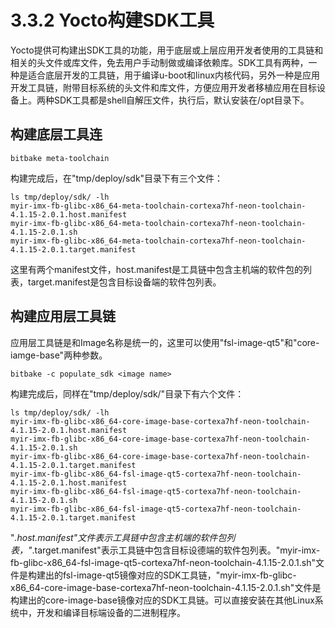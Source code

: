 # 3.3.2 Yocto构建SDK工具

Yocto提供可构建出SDK工具的功能，用于底层或上层应用开发者使用的工具链和相关的头文件或库文件，免去用户手动制做或编译依赖库。SDK工具有两种，一种是适合底层开发的工具链，用于编译u-boot和linux内核代码，另外一种是应用开发工具链，附带目标系统的头文件和库文件，方便应用开发者移植应用在目标设备上。两种SDK工具都是shell自解压文件，执行后，默认安装在/opt目录下。

## 构建底层工具连

```
bitbake meta-toolchain
```

构建完成后，在"tmp/deploy/sdk"目录下有三个文件：

```
ls tmp/deploy/sdk/ -lh
myir-imx-fb-glibc-x86_64-meta-toolchain-cortexa7hf-neon-toolchain-4.1.15-2.0.1.host.manifest
myir-imx-fb-glibc-x86_64-meta-toolchain-cortexa7hf-neon-toolchain-4.1.15-2.0.1.sh
myir-imx-fb-glibc-x86_64-meta-toolchain-cortexa7hf-neon-toolchain-4.1.15-2.0.1.target.manifest
```
这里有两个manifest文件，host.manifest是工具链中包含主机端的软件包的列表，target.manifest是包含目标设备端的软件包列表。


## 构建应用层工具链

应用层工具链是和Image名称是统一的，这里可以使用"fsl-image-qt5"和"core-iamge-base"两种参数。

```
bitbake -c populate_sdk <image name>
```

构建完成后，同样在"tmp/deploy/sdk/"目录下有六个文件：

```
ls tmp/deploy/sdk/ -lh
myir-imx-fb-glibc-x86_64-core-image-base-cortexa7hf-neon-toolchain-4.1.15-2.0.1.host.manifest
myir-imx-fb-glibc-x86_64-core-image-base-cortexa7hf-neon-toolchain-4.1.15-2.0.1.sh
myir-imx-fb-glibc-x86_64-core-image-base-cortexa7hf-neon-toolchain-4.1.15-2.0.1.target.manifest
myir-imx-fb-glibc-x86_64-fsl-image-qt5-cortexa7hf-neon-toolchain-4.1.15-2.0.1.host.manifest
myir-imx-fb-glibc-x86_64-fsl-image-qt5-cortexa7hf-neon-toolchain-4.1.15-2.0.1.sh
myir-imx-fb-glibc-x86_64-fsl-image-qt5-cortexa7hf-neon-toolchain-4.1.15-2.0.1.target.manifest
```

"*.host.manifest"文件表示工具链中包含主机端的软件包列表，"*.target.manifest"表示工具链中包含目标设德端的软件包列表。"myir-imx-fb-glibc-x86_64-fsl-image-qt5-cortexa7hf-neon-toolchain-4.1.15-2.0.1.sh"文件是构建出的fsl-image-qt5镜像对应的SDK工具链，"myir-imx-fb-glibc-x86_64-core-image-base-cortexa7hf-neon-toolchain-4.1.15-2.0.1.sh"文件是构建出的core-image-base镜像对应的SDK工具链。可以直接安装在其他Linux系统中，开发和编译目标端设备的二进制程序。
